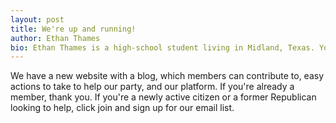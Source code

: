 ```yaml
---
layout: post
title: We're up and running!
author: Ethan Thames
bio: Ethan Thames is a high-school student living in Midland, Texas. You can follow him on Twitter @ethandthames. Any opinions expressed in this article are those of the author.
---
```


We have a new website with a blog, which members can contribute to, easy actions to take to help our party, and our platform. If you're already a member, thank you. If you're a newly active citizen or a former Republican looking to help, click join and sign up for our email list. 
